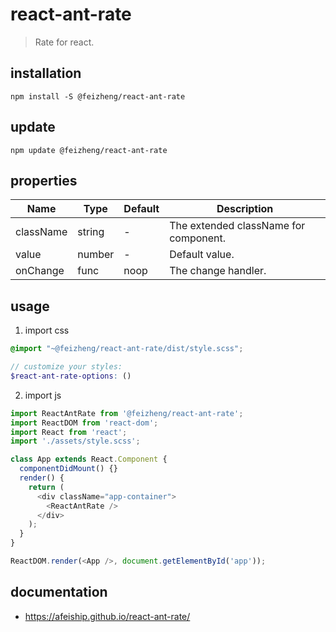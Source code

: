 # react-ant-rate
> Rate for react.

## installation
```shell
npm install -S @feizheng/react-ant-rate
```

## update
```shell
npm update @feizheng/react-ant-rate
```

## properties
| Name      | Type   | Default | Description                           |
| --------- | ------ | ------- | ------------------------------------- |
| className | string | -       | The extended className for component. |
| value     | number | -       | Default value.                        |
| onChange  | func   | noop    | The change handler.                   |


## usage
1. import css
  ```scss
  @import "~@feizheng/react-ant-rate/dist/style.scss";

  // customize your styles:
  $react-ant-rate-options: ()
  ```
2. import js
  ```js
  import ReactAntRate from '@feizheng/react-ant-rate';
  import ReactDOM from 'react-dom';
  import React from 'react';
  import './assets/style.scss';

  class App extends React.Component {
    componentDidMount() {}
    render() {
      return (
        <div className="app-container">
          <ReactAntRate />
        </div>
      );
    }
  }

  ReactDOM.render(<App />, document.getElementById('app'));

  ```

## documentation
- https://afeiship.github.io/react-ant-rate/
